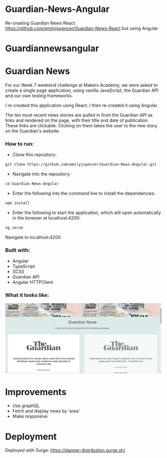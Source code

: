 # Guardian-News-Angular
Re-creating Guardian News React:  https://github.com/emilyjspencer/Guardian-News-React but using Angular

# Guardiannewsangular

# Guardian News



For our Week 7 weekend challenge at Makers Academy, we were asked to create a single page application, using vanilla JavaScript, the Guardian API and our own testing frameworks.

I re-created this application using React. I then re-created it using Angular.

The ten most recent news stories are pulled in from the Guardian API as links and rendered on the page, with their title and date of publication.
These links are clickable. Clicking on them takes the user to the new story on the Guardian's website.

### How to run:

* Clone this repository: 
```html
git clone https://github.com/emilyjspencer/Guardian-News-Angular.git
```

* Navigate into the repository:
```html
cd Guardian-News-Angular
```

* Enter the following into the command line to install the dependencies:
```html
npm install
```
* Enter the following to start the application, which will open automatically in the browser at localhost:4200:
```html
ng serve
```
Navigate to localhost:4200

### Built with:

* Angular
* TypeScript
* SCSS
* Guardian API
* Angular HTTPClient

### What it looks like:

![news](guardiannews.png)

# Improvements

* Use graphQL
* Fetch and display news by 'area'
* Make responsive

# Deployment

Deployed with Surge: https://dapper-distribution.surge.sh/
